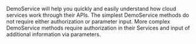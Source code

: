 DemoService will help you quickly and easily understand how cloud services work through their APIs.The simplest DemoService methods do not require either authorization or parameter input.More complex DemoService methods require authorization in their Services and input of additional information via parameters.